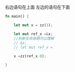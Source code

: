 右边语句在上面
左边的语句在下面

```rust
fn main() {

    let mut x = zz(3);

    let mut ref_x =&x;
    //判断生命周期可以理解
    // &x;
    // let mut ref_x =

    x =zz(ref_x.0);

}
```